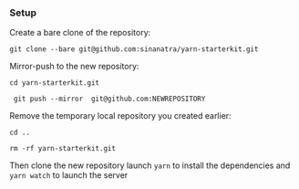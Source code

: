 ### Setup

Create a bare clone of the repository:

`git clone --bare git@github.com:sinanatra/yarn-starterkit.git `

Mirror-push to the new repository:

`cd yarn-starterkit.git`

` git push --mirror  git@github.com:NEWREPOSITORY`

Remove the temporary local repository you created earlier:

`cd ..`

`rm -rf yarn-starterkit.git`

Then clone the new repository launch `yarn` to install the dependencies and `yarn watch` to launch the server
